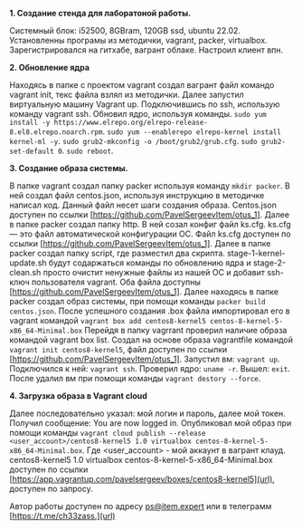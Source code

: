 
**1. Создание стенда для лаборатоной работы.**

Системный блок: i52500, 8GBram, 120GB ssd, ubuntu 22.02.
Установленны програмы из методички, vagrant, packer, virtualbox.
Зарегистрировался на гитхабе, вагрант облаке.
Настроил клиент впн.

**2. Обновление ядра**

Находясь в папке с проектом vagrant создал вагрант файл командо vagrant init, текс файла взлял из методички.
Далее запустил виртуальную машину Vagrant up.
Подключившись по ssh, использую команду vagrant ssh.
Обновил ядро, используя команды.
``sudo yum install -y https://www.elrepo.org/elrepo-release-8.el8.elrepo.noarch.rpm``.
``sudo yum --enablerepo elrepo-kernel install kernel-ml -y``.
``sudo grub2-mkconfig -o /boot/grub2/grub.cfg``.
``sudo grub2-set-default 0``.
``sudo reboot``.

**3. Создание образа системы.**

В папке vagrant создал папку packer используя команду ``mkdir packer``.
В ней создал файл centos.json, используя инструкцию в методичке написал код. Данный файл несет шаги создания образа.  Centos.json доступен по ссылки [https://github.com/PavelSergeevItem/otus_1].
Далее в папке packer создал папку http. В ней созал конфиг файл ks.cfg. ks.cfg — это файл автоматической конфигурации ОС. Файл ks.cfg доступен по ссылки [https://github.com/PavelSergeevItem/otus_1].
Далее в папке packer создал папку script, где разместил два скрипта. stage-1-kernel-update.sh будут содаржаться команды по обновлению ядра и stage-2-clean.sh просто очистит ненужные файлы из нашей ОС и добавит ssh-ключ пользователя vagrant. Оба файла доступны [https://github.com/PavelSergeevItem/otus_1].
Далее находясь в папке packer создал образ системы, при помощи команды ``packer build centos.json``.
После успешного создания .box файла импортировал его в vagrant командой ``vagrant box add centos8-kernel5 centos-8-kernel-5-x86_64-Minimal.box``
Перейдя в папку vagrrant проверил наличие образа командой vagrant box list.
Создал на основе образа vagrantfile командой ``vagrant init centos8-kernel5``, файл доступен по ссылки [https://github.com/PavelSergeevItem/otus_1].
Запустил вм: ``vagrant up``.
Подключился к ней: ``vagrant ssh``.
Проверил ядро: ``uname -r``.
Вышел: ``exit``.
После удалил вм при помощи команды ``vagrant destory --force``.

**4. Загрузка образа в Vagrant cloud**

Далее последовательно указал: мой логин и пароль, далее мой токен.
Получил сообщение: You are now logged in.
Опубликовал мой образ при помощи команды ``vagrant cloud publish --release <user_account>/centos8-kernel5 1.0 virtualbox centos-8-kernel-5-x86_64-Minimal.box``.
Где <user_account> - мой аккаунт в вагрант клауд.
centos8-kernel5 1.0 virtualbox centos-8-kernel-5-x86_64-Minimal.box доступен по ссылки [https://app.vagrantup.com/pavelsergeev/boxes/centos8-kernel5](url), доступен по запросу.


Автор работы доступен по адресу ps@item.expert или в телеграмм [https://t.me/ch33zass.](url)
